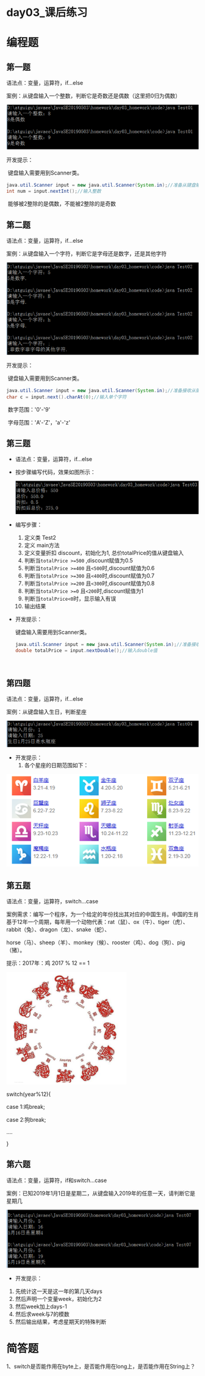 # day03_课后练习

# 编程题

## 第一题

语法点：变量，运算符，if...else

案例：从键盘输入一个整数，判断它是奇数还是偶数（这里把0归为偶数）

![1557990838327](imgs/1557990838327.png)

开发提示：

​	键盘输入需要用到Scanner类。

```java
java.util.Scanner input = new java.util.Scanner(System.in);//准备从键盘输入的扫描仪
int num = input.nextInt();//输入整数
```

​	能够被2整除的是偶数，不能被2整除的是奇数

## 第二题

语法点：变量，运算符，if...else

案例：从键盘输入一个字符，判断它是字母还是数字，还是其他字符

![1557991405648](imgs/1557991405648.png)

开发提示：

​	键盘输入需要用到Scanner类。

```java
java.util.Scanner input = new java.util.Scanner(System.in);//准备接收从键盘输入的扫描仪
char c = input.next().charAt(0);//输入单个字符
```

​	数字范围：'0'-'9'

​	字母范围：'A'-'Z'，'a'-'z'





## 第三题

* 语法点：变量，运算符，if...else

* 按步骤编写代码，效果如图所示：

  ![1557999671932](imgs/1557999671932.png)

* 编写步骤：

  1. 定义类 Test2
  2. 定义 main方法
  3. 定义变量折扣 discount，初始化为1, 总价totalPrice的值从键盘输入
  4. 判断当`totalPrice >=500` ,discount赋值为0.5
  5. 判断当`totalPrice >=400` 且`<500`时,discount赋值为0.6
  6. 判断当`totalPrice >=300` 且`<400`时,discount赋值为0.7
  7. 判断当`totalPrice >=200` 且`<300`时,discount赋值为0.8
  8. 判断当`totalPrice >=0` 且`<200`时,discount赋值为1
  9. 判断当`totalPrice<0`时，显示输入有误
  10. 输出结果

* 开发提示：

  键盘输入需要用到Scanner类。

  ```java
  java.util.Scanner input = new java.util.Scanner(System.in);//准备接收从键盘输入的扫描仪
  double totalPrice = input.nextDouble();//输入double值
  ```

  ​	

## 第四题

语法点：变量，运算符，if...else

案例：从键盘输入生日，判断星座

![1558000803855](imgs/1558000803855.png)

* 开发提示：
  1. 各个星座的日期范围如下：

![1558000604568](imgs/1558000604568.png)

## 第五题

语法点：变量，运算符，switch...case

案例需求：编写一个程序，为一个给定的年份找出其对应的中国生肖。中国的生肖基于12年一个周期，每年用一个动物代表：rat（鼠）、ox（牛）、tiger（虎）、rabbit（兔）、dragon（龙）、snake（蛇）、

​      horse（马）、sheep（羊）、monkey（候）、rooster（鸡）、dog（狗）、pig（猪）。

提示：2017年：鸡   2017 % 12 == 1

![1558000905060](imgs/1558000905060.png)

switch(year%12){

case 1:鸡break;

case 2:狗break;

....

}

## 第六题

语法点：变量，运算符，if和switch...case

案例：已知2019年1月1日是星期二，从键盘输入2019年的任意一天，请判断它是星期几

![1558001748751](imgs/1558001748751.png)

* 开发提示：

1. 先统计这一天是这一年的第几天days
2. 然后声明一个变量week，初始化为2
3. 然后week加上days-1
4. 然后求week与7的模数
5. 然后输出结果，考虑星期天的特殊判断



# 简答题

1、switch是否能作用在byte上，是否能作用在long上，是否能作用在String上？

